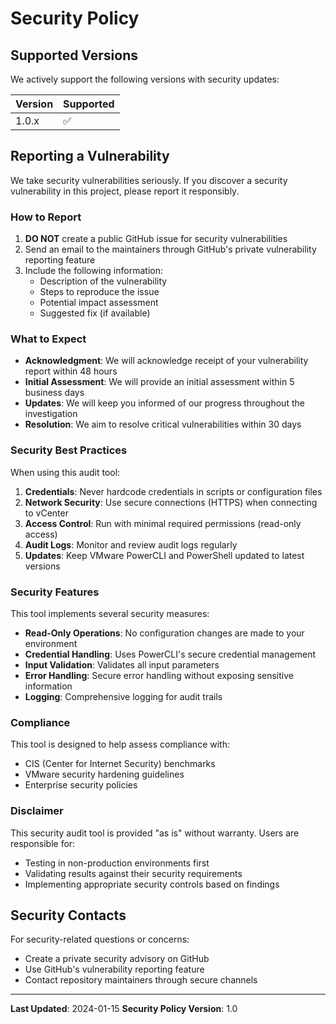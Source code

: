 # Security Policy

## Supported Versions

We actively support the following versions with security updates:

| Version | Supported          |
| ------- | ------------------ |
| 1.0.x   | :white_check_mark: |

## Reporting a Vulnerability

We take security vulnerabilities seriously. If you discover a security vulnerability in this project, please report it responsibly.

### How to Report

1. **DO NOT** create a public GitHub issue for security vulnerabilities
2. Send an email to the maintainers through GitHub's private vulnerability reporting feature
3. Include the following information:
   - Description of the vulnerability
   - Steps to reproduce the issue
   - Potential impact assessment
   - Suggested fix (if available)

### What to Expect

- **Acknowledgment**: We will acknowledge receipt of your vulnerability report within 48 hours
- **Initial Assessment**: We will provide an initial assessment within 5 business days
- **Updates**: We will keep you informed of our progress throughout the investigation
- **Resolution**: We aim to resolve critical vulnerabilities within 30 days

### Security Best Practices

When using this audit tool:

1. **Credentials**: Never hardcode credentials in scripts or configuration files
2. **Network Security**: Use secure connections (HTTPS) when connecting to vCenter
3. **Access Control**: Run with minimal required permissions (read-only access)
4. **Audit Logs**: Monitor and review audit logs regularly
5. **Updates**: Keep VMware PowerCLI and PowerShell updated to latest versions

### Security Features

This tool implements several security measures:

- **Read-Only Operations**: No configuration changes are made to your environment
- **Credential Handling**: Uses PowerCLI's secure credential management
- **Input Validation**: Validates all input parameters
- **Error Handling**: Secure error handling without exposing sensitive information
- **Logging**: Comprehensive logging for audit trails

### Compliance

This tool is designed to help assess compliance with:

- CIS (Center for Internet Security) benchmarks
- VMware security hardening guidelines
- Enterprise security policies

### Disclaimer

This security audit tool is provided "as is" without warranty. Users are responsible for:

- Testing in non-production environments first
- Validating results against their security requirements
- Implementing appropriate security controls based on findings

## Security Contacts

For security-related questions or concerns:

- Create a private security advisory on GitHub
- Use GitHub's vulnerability reporting feature
- Contact repository maintainers through secure channels

---

**Last Updated**: 2024-01-15
**Security Policy Version**: 1.0